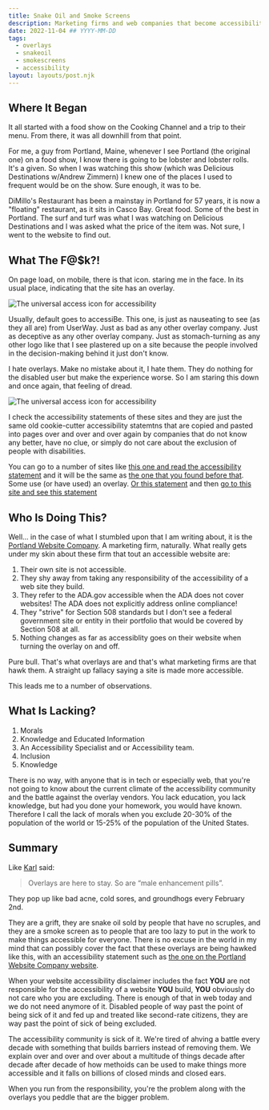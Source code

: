 ```yaml
---
title: Snake Oil and Smoke Screens
description: Marketing firms and web companies that become accessibility overlay resellers that are serving up a ton of bull.
date: 2022-11-04 ## YYYY-MM-DD
tags:
  - overlays
  - snakeoil
  - smokescreens
  - accessibility
layout: layouts/post.njk
---
```


## Where It Began

It all started with a food show on the Cooking Channel and a trip to their menu. From there, it was all downhill from that point.

For me, a guy from Portland, Maine, whenever I see Portland (the original one) on a food show, I know there is going to be lobster and lobster rolls. It's a given. So when I was watching this show (which was Delicious Destinations w/Andrew Zimmern) I knew one of the places I used to frequent would be on the show. Sure enough, it was to be.

DiMillo's Restaurant has been a mainstay in Portland for 57 years, it is now a "floating" restaurant, as it sits in Casco Bay. Great food. Some of the best in Portland. The surf and turf was what I was watching on Delicious Destinations and I was asked what the price of the item was. Not sure, I went to the website to find out.

## What The F@$k?!

On page load, on mobile, there is that icon. staring me in the face. In its usual place, indicating that the site has an overlay.

![The universal access icon for accessibility](https://res.cloudinary.com/colabottles/image/upload/v1671844426/images/a11y_logo.png)

Usually, default goes to accessiBe. This one, is just as nauseating to see (as they all are) from UserWay. Just as bad as any other overlay company. Just as deceptive as any other overlay company. Just as stomach-turning as any other logo like that I see plastered up on a site because the people involved in the decision-making behind it just don't know.

I hate overlays. Make no mistake about it, I hate them. They do nothing for the disabled user but make the experience worse. So I am staring this down and once again, that feeling of dread.

![The universal access icon for accessibility](https://res.cloudinary.com/colabottles/image/upload/v1671842087/images/dimillos_home.png)

I check the accessibility statements of these sites and they are just the same old cookie-cutter accessibility statemtns that are copied and pasted into pages over and over and over again by companies that do not know any better, have no clue, or simply do not care about the exclusion of people with disabilities.

You can go to a number of sites like [this one and read the accessibility statement](https://www.myridgegateapartments.com/accessibility) and it will be the same as [the one that you found before that](https://www.s29apartments.com/accessibility). Some use (or have used) an overlay. [Or this statement](https://northeastwhitewater.com/accessibility-disclaimer/) and then [go to this site and see this statement](https://www.downtownwestbrook.com/accessibility-disclaimer/)

## Who Is Doing This?

Well... in the case of what I stumbled upon that I am writing about, it is the [Portland Website Company](https://www.websiteportland.com). A marketing firm, naturally. What really gets under my skin about these firm that tout an accessible website are:

1. Their own site is not accessible.
2. They shy away from taking any responsibility of the accessibility of a web site they build.
3. They refer to the ADA.gov accessible when the ADA does not cover websites! The ADA does not explicitly address online compliance!
4. They "strive" for Section 508 standards but I don't see a federal government site or entity in their portfolio that would be covered by Section 508 at all.
5. Nothing changes as far as accessiblity goes on their website when turning the overlay on and off.

Pure bull. That's what overlays are and that's what marketing firms are that hawk them. A straight up fallacy saying a site is made more accessible.

This leads me to a number of observations.

## What Is Lacking?

1. Morals
2. Knowledge and Educated Information
3. An Accessibility Specialist and or Accessibility team.
4. Inclusion
5. Knowledge

There is no way, with anyone that is in tech or especially web, that you're not going to know about the current climate of the accessibility community and the battle against the overlay vendors. You lack education, you lack knowledge, but had you done your homework, you would have known. Therefore I call the lack of morals when you exclude 20-30% of the population of the world or 15-25% of the population of the United States.

## Summary

Like [Karl](https://karlgroves.com) said:

> Overlays are here to stay. So are “male enhancement pills”.

They pop up like bad acne, cold sores, and groundhogs every February 2nd.

They are a grift, they are snake oil sold by people that have no scruples, and they are a smoke screen as to people that are too lazy to put in the work to make things accessible for everyone. There is no excuse in the world in my mind that can possibly cover the fact that these overlays are being hawked like this, with an accessibility statement such as [the one on the Portland Website Company website](https://www.websiteportland.com/accessibility-disclaimer/).

When your website accessibility disclaimer includes the fact **YOU** are not responsible for the accessibility of a website **YOU** build, **YOU** obviously do not care who you are excluding. There is enough of that in web today and we do not need anymore of it. Disabled people of way past the point of being sick of it and fed up and treated like second-rate citizens, they are way past the point of sick of being excluded.

The accessibility community is sick of it. We're tired of ahving a battle every decade with something that builds barriers instead of removing them. We explain over and over and over about a multitude of things decade after decade after decade of how methoids can be used to make things more accessible and it falls on billions of closed minds and closed ears.

When you run from the responsibility, you're the problem along with the overlays you peddle that are the bigger problem.